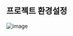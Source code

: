 ## **프로젝트 환경설정**

![image](https://user-images.githubusercontent.com/79301439/185113279-2fb75d92-8f58-4908-b345-96af8e2e74aa.png)
